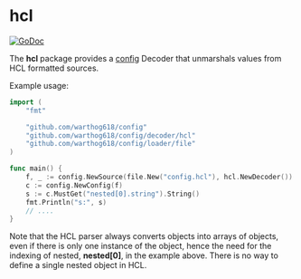 # hcl

[![GoDoc](https://godoc.org/github.com/warthog618/config/decoder/hcl/sar?status.svg)](https://godoc.org/github.com/warthog618/config/decoder/hcl)

The **hcl** package provides a [config](https://github.com/warthog618/config) Decoder that unmarshals values from HCL formatted sources.

Example usage:

```go
import (
    "fmt"

    "github.com/warthog618/config"
    "github.com/warthog618/config/decoder/hcl"
    "github.com/warthog618/config/loader/file"
)

func main() {
    f, _ := config.NewSource(file.New("config.hcl"), hcl.NewDecoder())
    c := config.NewConfig(f)
    s := c.MustGet("nested[0].string").String()
    fmt.Println("s:", s)
    // ....
}
```

Note that the HCL parser always converts objects into arrays of objects, even if there is only one instance of the object, hence the need for the indexing of nested, **nested[0]**, in the example above.  There is no way to define a single nested object in HCL.